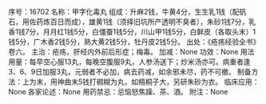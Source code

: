 序号：16702
名称：甲字化毒丸
组成：升麻2钱，牛黄4分，生生乳1钱（配矾石，用佐药炼百日而成），雄黄1钱（须择旧坑所产透明不臭者），朱砂1钱7分，乳香1钱7分，月月红1钱5分，白僵蚕1钱5分，川山甲1钱5分，白鲜皮（各取头末）1钱5分，广木香2钱5分，熟大黄2钱5分，牡丹皮2钱5分。
出处：《疮疡经验全书》卷六。
主治：疮疡，肝经内外前后形症；梅毒。
加减：None
功效：None
用法用量：每早空心服13丸，每晚空腹服9丸，人参汤送下；炒米汤亦可。病重者逢3、6、9日加服3丸，元弱者不必加，病去药减，如余邪未尽，药不可撤。
制备方法：上为末，用神曲末5钱打稠糊为丸，如梧桐子大，另研朱砂为衣。
临床应用：None
各家论述：None
用药禁忌：忌恼怒焦躁、茶、酒。
附注：None
